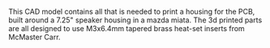 This CAD model contains all that is needed to print a housing for the PCB, built around a 7.25" speaker housing in a mazda miata.  The 3d printed parts are all designed to use M3x6.4mm tapered brass heat-set inserts from McMaster Carr.
